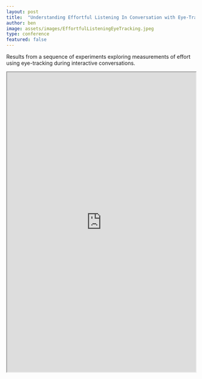 ```yaml
---
layout: post
title:  "Understanding Effortful Listening In Conversation with Eye-Tracking"
author: ben
image: assets/images/EffortfulListeningEyeTracking.jpeg
type: conference
featured: false
---
```


Results from a sequence of experiments exploring measurements of effort using eye-tracking during interactive conversations.

<iframe src="https://drive.google.com/file/d/1Mjk4JH_jtzkOiotS0MwszF5qyFn14Vuf/preview" style="width:100%;" height="800px" allow="autoplay"></iframe>
